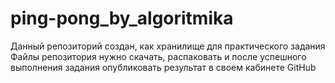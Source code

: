 # ping-pong_by_algoritmika

Данный репозиторий создан, как хранилище для практического задания
Файлы репозитория нужно скачать, распаковать и после успешного выполнения задания опубликовать результат в своем кабинете GitHub
